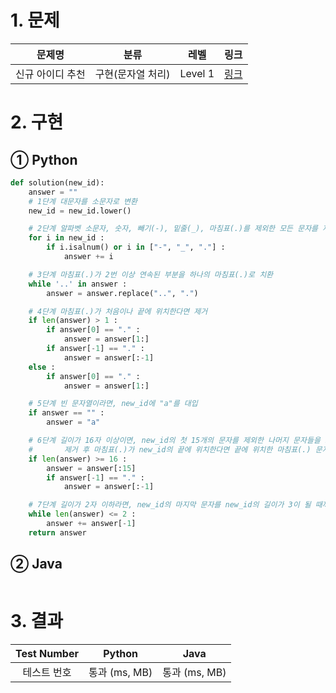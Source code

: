 # 1. 문제
|문제명|분류|레벨|링크|
|:--:|:--:|:--:|:--:|
|신규 아이디 추천|구현(문자열 처리)|Level 1|[링크](https://programmers.co.kr/learn/courses/30/lessons/72410)|
# 2. 구현
## ① Python
```python
def solution(new_id):
    answer = ""
    # 1단계 대문자를 소문자로 변환
    new_id = new_id.lower()

    # 2단계 알파벳 소문자, 숫자, 빼기(-), 밑줄(_), 마침표(.)를 제외한 모든 문자를 제거
    for i in new_id :
        if i.isalnum() or i in ["-", "_", "."] :
            answer += i

    # 3단계 마침표(.)가 2번 이상 연속된 부분을 하나의 마침표(.)로 치환
    while '..' in answer :
        answer = answer.replace("..", ".")

    # 4단계 마침표(.)가 처음이나 끝에 위치한다면 제거
    if len(answer) > 1 :
        if answer[0] == "." :
            answer = answer[1:]
        if answer[-1] == "." :
            answer = answer[:-1]
    else :
        if answer[0] == "." :
            answer = answer[1:]

    # 5단계 빈 문자열이라면, new_id에 "a"를 대입
    if answer == "" :
        answer = "a"

    # 6단계 길이가 16자 이상이면, new_id의 첫 15개의 문자를 제외한 나머지 문자들을 모두 제거
    #       제거 후 마침표(.)가 new_id의 끝에 위치한다면 끝에 위치한 마침표(.) 문자를 제거
    if len(answer) >= 16 :
        answer = answer[:15]
        if answer[-1] == "." :
            answer = answer[:-1]

    # 7단계 길이가 2자 이하라면, new_id의 마지막 문자를 new_id의 길이가 3이 될 때까지 반복
    while len(answer) <= 2 :
        answer += answer[-1]
    return answer
```
## ② Java
```java

```
# 3. 결과
|Test Number|Python|Java|
|:--:|:--:|:--:|
|테스트 번호|통과 (ms, MB)|통과 (ms, MB)|
#
